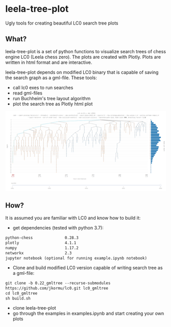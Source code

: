 # leela-tree-plot
Ugly tools for creating beautiful LC0 search tree plots

## What?
leela-tree-plot is a set of python functions to visualize search trees of chess engine LC0 (Leela chess zero).
The plots are created with Plotly. Plots are written in html format and are interactive.

leela-tree-plot depends on modified LC0 binary that is capable of saving the search graph as a gml-file.
These tools:
- call lc0 exes to run searches
- read gml-files
- run Buchheim's tree layout algorithm
- plot the search tree as Plotly html plot

![Alt text](images/example_plot.png?raw=true)

## How?
It is assumed you are familiar with LC0 and know how to build it:
- get dependencies (tested with python 3.7):
```
python-chess              0.28.3
plotly                    4.1.1
numpy                     1.17.2
networkx                  2.3
jupyter notebook (optional for running example.ipynb notebook)
```
- Clone and build modified LC0 version capable of writing search tree as a gml-file:

```
git clone -b 0.22_gmltree --recurse-submodules https://github.com/jkormu/lc0.git lc0_gmltree 
cd lc0_gmltree
sh build.sh
``` 
- clone leela-tree-plot
- go through the examples in examples.ipynb and start creating your own plots

